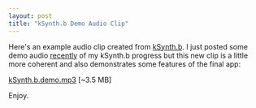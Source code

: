 ```yaml
---
layout: post
title: "kSynth.b Demo Audio Clip"
---
```


<p>Here's an example audio clip created from <a href="http://kindohm.com/archive/2009/08/27/ksynth.b-ndash-a-new-silverlight-synthesizersequencer.aspx">kSynth.b</a>.  I just posted some demo audio <a href="http://kindohm.com/archive/2009/08/22/silverlight-synthesizersequencer-enhancements.aspx">recently</a> of my kSynth.b progress but this new clip is a little more coherent and also demonstrates some features of the final app:</p>
  
<p><a href="http://www.kindohm.com/files/ksynth.b.demo.mp3">kSynth.b.demo.mp3</a> [~3.5 MB]</p>
  
<p>Enjoy.</p>
 
